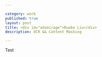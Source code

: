 ```yaml
---

category: work
published: true
layout: post
title: <div id="adsmirage">Ruoke Liu</div>
description: OCR && Content Masking

---
```




<div id="adsmirage"> Test </div>


